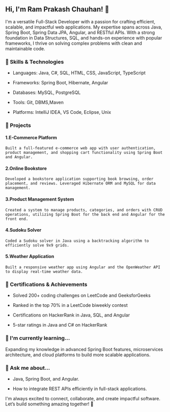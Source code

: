## Hi, I'm Ram Prakash Chauhan! 👋

<!--
**rabs-ramii-801/rabs-ramii-801** is a ✨ _special_ ✨ repository because its `README.md` (this file) appears on your GitHub profile.

Here are some ideas to get you started:

- 🔭 I’m currently working on ...
- 🌱 I’m currently learning ...
- 👯 I’m looking to collaborate on ...
- 🤔 I’m looking for help with ...
- 💬 Ask me about ...
- 📫 How to reach me: ...
- 😄 Pronouns: ...
- ⚡ Fun fact: ...
-->

I'm a versatile Full-Stack Developer with a passion for crafting efficient, scalable, and impactful web applications. My expertise spans across Java, Spring Boot, Spring Data JPA, Angular, and RESTful APIs. With a strong foundation in Data Structures, SQL, and hands-on experience with popular frameworks, I thrive on solving complex problems with clean and maintainable code.

### 🚀 Skills & Technologies

  * Languages: Java, C#, SQL, HTML, CSS, JavaScript, TypeScript
  
  * Frameworks: Spring Boot, Hibernate, Angular
  
  * Databases: MySQL, PostgreSQL
  
  * Tools: Git, DBMS,Maven
  
  * Platforms: IntelliJ IDEA, VS Code, Eclipse, Unix

### 💼 Projects

  #### 1.E-Commerce Platform
    Built a full-featured e-commerce web app with user authentication, product management, and shopping cart functionality using Spring Boot and Angular.
  
  
  #### 2.Online Bookstore
    Developed a bookstore application supporting book browsing, order placement, and reviews. Leveraged Hibernate ORM and MySQL for data management.
  
  
  #### 3.Product Management System
    Created a system to manage products, categories, and orders with CRUD operations, utilizing Spring Boot for the back end and Angular for the front end.
  
  
  #### 4.Sudoku Solver
    Coded a Sudoku solver in Java using a backtracking algorithm to efficiently solve 9x9 grids.
  
  
  #### 5.Weather Application
    Built a responsive weather app using Angular and the OpenWeather API to display real-time weather data.


### 📜 Certifications & Achievements

  * Solved 200+ coding challenges on LeetCode and GeeksforGeeks
  
  * Ranked in the top 70% in a LeetCode biweekly contest
  
  * Certifications on HackerRank in Java, SQL, and Angular
  
  * 5-star ratings in Java and C# on HackerRank

### 🌱 I'm currently learning...

Expanding my knowledge in advanced Spring Boot features, microservices architecture, and cloud platforms to build more scalable applications.


### 💬 Ask me about...

  * Java, Spring Boot, and Angular.

  * How to integrate REST APIs efficiently in full-stack applications.

I'm always excited to connect, collaborate, and create impactful software. Let’s build something amazing together! 🌟

